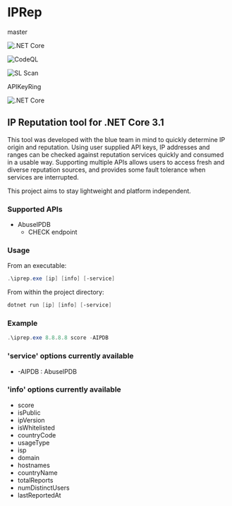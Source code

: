 # IPRep 
master

![.NET Core](https://github.com/jbies121/iprep/workflows/.NET%20Core/badge.svg)

![CodeQL](https://github.com/jbies121/IPRep/workflows/CodeQL/badge.svg?branch=master)

![SL Scan](https://github.com/jbies121/IPRep/workflows/SL%20Scan/badge.svg?branch=master)

APIKeyRing

![.NET Core](https://github.com/jbies121/IPRep/workflows/.NET%20Core/badge.svg?branch=APIKeyRing)

## IP Reputation tool for .NET Core 3.1
This tool was developed with the blue team in mind to quickly determine IP origin and reputation.
Using user supplied API keys, IP addresses and ranges can be checked against reputation services quickly and consumed in a usable way.
Supporting multiple APIs allows users to access fresh and diverse reputation sources, and provides some fault tolerance when services are interrupted.

This project aims to stay lightweight and platform independent.

### Supported APIs
- AbuseIPDB
  - CHECK endpoint

### Usage
From an executable:
```powershell
.\iprep.exe [ip] [info] [-service]
```

From within the project directory:
```powershell 
dotnet run [ip] [info] [-service]
```

### Example
```powershell
.\iprep.exe 8.8.8.8 score -AIPDB
```

### 'service' options currently available
- -AIPDB : AbuseIPDB

### 'info' options currently available
- score
- isPublic
- ipVersion
- isWhitelisted
- countryCode
- usageType
- isp
- domain
- hostnames
- countryName
- totalReports
- numDistinctUsers
- lastReportedAt
